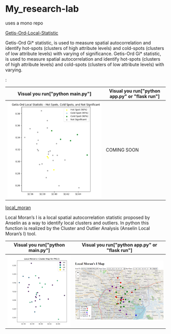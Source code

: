 # My_research-lab
uses a mono repo 

[Getis-Ord-Local-Statistic](https://github.com/wabinyai/My_research-lab/tree/main/src/Getis-Ord-Local-Statistic)

Getis-Ord Gi* statistic, is used to measure spatial autocorrelation and identify hot-spots (clusters of high attribute levels) and cold-spots (clusters of low attribute levels) with varying of significance.
Getis-Ord Gi* statistic, is used to measure spatial autocorrelation and identify hot-spots (clusters of high attribute levels) and cold-spots (clusters of low attribute levels) with varying.


:


|Visual you run["python main.py"] |Visual you run["python app.py" or "flask run"] |
|----------|----------|
| ![Getis-Ord Gi ](image.png) | COMING SOON |

[local_moran](https://github.com/wabinyai/My_research-lab/tree/main/src/local_moran_with_API)

Local Moran’s I is a local spatial autocorrelation statistic proposed by Anselin as a way to
identify local clusters and outliers. In python this function is realized by the Cluster and Outlier
Analysis (Anselin Local Moran’s I) tool.  

|Visual you run["python main.py"] |Visual you run["python app.py" or "flask run"] |
|----------|----------|
| ![local_moran](Local_Moran.png) | ![Local Moran UI](local_moran_I_UI.png) |
 
 
 
